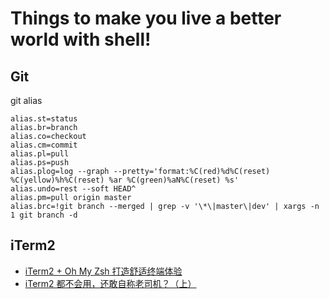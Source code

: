 # Things to make you live a better world with shell!
## Git 
git alias
```
alias.st=status
alias.br=branch
alias.co=checkout
alias.cm=commit
alias.pl=pull
alias.ps=push
alias.plog=log --graph --pretty='format:%C(red)%d%C(reset) %C(yellow)%h%C(reset) %ar %C(green)%aN%C(reset) %s'
alias.undo=rest --soft HEAD^
alias.pm=pull origin master
alias.brc=!git branch --merged | grep -v '\*\|master\|dev' | xargs -n 1 git branch -d
```
## iTerm2

- [iTerm2 + Oh My Zsh 打造舒适终端体验](https://juejin.im/post/5b050f206fb9a07ab509430e)
- [iTerm2 都不会用，还敢自称老司机？（上）](https://juejin.im/post/5e685b5e6fb9a07cd323e95c)
